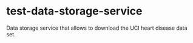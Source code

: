 # test-data-storage-service
Data storage service that allows to download the UCI heart disease data set.
